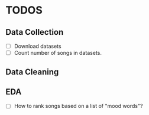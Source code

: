# TODOS

## Data Collection

 - [ ] Download datasets
 - [ ] Count number of songs in datasets.

## Data Cleaning

## EDA

 - [ ] How to rank songs based on a list of "mood words"?
